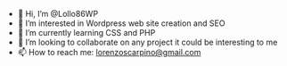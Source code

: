 - 👋 Hi, I’m @Lollo86WP
- 👀 I’m interested in Wordpress web site creation and SEO
- 🌱 I’m currently learning CSS and PHP
- 💞️ I’m looking to collaborate on any project it could be interesting to me
- 📫 How to reach me: lorenzoscarpino@gmail.com

<!---
Lollo86WP/Lollo86WP is a ✨ special ✨ repository because its `README.md` (this file) appears on your GitHub profile.
You can click the Preview link to take a look at your changes.
--->
